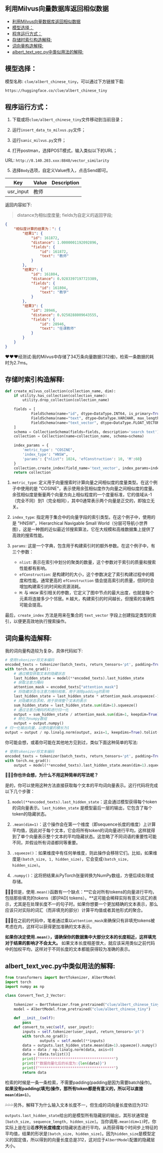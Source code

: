 ## 利用Milvus向量数据库返回相似数据
- [利用Milvus向量数据库返回相似数据](#利用milvus向量数据库返回相似数据)
- [模型选择：](#模型选择)
- [程序运行方式：](#程序运行方式)
- [存储时索引构造解释:](#存储时索引构造解释)
- [词向量构造解释:](#词向量构造解释)
- [albert\_text\_vec.py中类似用法的解释:](#albert_text_vecpy中类似用法的解释)

## 模型选择：

模型名称: `clue/albert_chinese_tiny`，可以通过下方链接下载:<br>

```txt
https://huggingface.co/clue/albert_chinese_tiny
```

## 程序运行方式：

1. 下载或将`clue/albert_chinese_tiny`文件移动到当前目录；

2. 运行`insert_data_to_milvus.py`文件；

3. 运行`sanic_milvus.py`文件；

4. 打开postman，选择POST模式，输入类似以下的URL；

URL: `http://8.140.203.xxx:8848/vector_similarity`<br>

5. 选择`Body`选项，自定义Value传入，点击Send即可。

Key|Value|Description
---|---|---
usr_input | 教师 | 

返回内容如下:<br>

> distance为相似度度量; fields为自定义的返回字段;

```json
{
    "相似度计算的结果为：": {
        "结果1": {
            "id": 161872,
            "distance": 1.0000001192092896,
            "fields": {
                "id": 161872,
                "text": "教师"
            }
        },
        "结果2": {
            "id": 161804,
            "distance": 0.9283397197723389,
            "fields": {
                "id": 161804,
                "text": "教学"
            }
        },
        "结果3": {
            "id": 28946,
            "distance": 0.9250288009643555,
            "fields": {
                "id": 28946,
                "text": "任课教师"
            }
        }
    }
}
```

❤️❤️❤️经测试:我的Milvus中存储了34万条向量数据(312维)，检索一条数据的耗时为2.7ms。<br>

## 存储时索引构造解释:

```python
def create_milvus_collection(collection_name, dim):
    if utility.has_collection(collection_name):
        utility.drop_collection(collection_name)
    
    fields = [
            FieldSchema(name="id", dtype=DataType.INT64, is_primary=True, auto_id=False),
            FieldSchema(name="text", dtype=DataType.VARCHAR, max_length=500),   
            FieldSchema(name="text_vector", dtype=DataType.FLOAT_VECTOR, dim=dim),
    ]
    schema = CollectionSchema(fields=fields, description='search text')
    collection = Collection(name=collection_name, schema=schema)
    
    index_params = {
        'metric_type': "COSINE",
        'index_type': "HNSW",
        'params': {"nlist": 1024, 'efConstruction': 10, 'M':60}
    }
    collection.create_index(field_name='text_vector', index_params=index_params)
    return collection
```

1. `metric_type`: 定义用于向量搜索时计算向量之间相似度的度量类型。在这个例子中使用的是 "COSINE"，表示使用余弦相似度作为向量之间相似度的度量。余弦相似度是衡量两个向量方向上相似程度的一个度量标准，它的值域从-1（完全不同）到1（完全相同），其中0通常表示两个向量是正交的，即独立无关。

2. `index_type`: 指定用于集合中的向量字段的索引类型。在这个例子中，使用的是 "HNSW"，Hierarchical Navigable Small World（分层可导航小世界图），这是一种图的近似最近邻搜索算法，它在大规模和高维数据集上提供了高效的搜索性能。

3. `params`: 这是一个字典，包含用于构建索引时的额外参数。在这个例子中，有三个参数：
   - `nlist`: 表示在索引中划分的聚类的数量，这个参数对于索引的质量和搜索性能都有影响。
   - `efConstruction`: 是构建时的大小，这个参数决定了索引构建过程中的精度和性能。通常更高的 `efConstruction` 值会提高索引的质量，但同时会增加构建索引的时间和资源消耗。
   - `M`: 与 `HNSW` 索引相关的参数，它定义了图中节点的最大出度，也就是每个元素将连接多少个邻居。`M` 越大，构建索引的时间越长，但搜索的准确性可能会提高。

最后，`create_index` 方法是用来在集合的 `text_vector` 字段上创建指定类型的索引，以便更高效地执行搜索操作。<br>

## 词向量构造解释:

我的词向量构造较为复杂，具体代码如下:<br>

```python
# 使用tokenizer将文本编码
encoded_texts = tokenizer(batch_texts, return_tensors='pt', padding=True)
with torch.no_grad():
    # 通过模型获取文本的隐藏状态
    last_hidden_state = model(**encoded_texts).last_hidden_state
    # 获取注意力掩码
    attention_mask = encoded_texts["attention_mask"]
    # 将隐藏状态与注意力掩码相乘，用于消除padding的影响
    last_hidden_state = last_hidden_state * attention_mask.unsqueeze(-1)
    # 对隐藏状态求和，用于获得整个文本的表示
    sum_hidden_state = last_hidden_state.sum(dim=1).squeeze()
    # 通过注意力掩码的和进行归一化
    output = sum_hidden_state / attention_mask.sum(dim=1, keepdim=True)
    # 转化为numpy数组
    output = output.numpy()
# 归一化输出向量，以便向量的模长为1
output = output / np.linalg.norm(output, axis=1, keepdims=True).tolist()
```

你可能会想，或着你可能在其他地方见到过，类似下面这种简单的写法:<br>

```python
# 使用tokenizer将文本编码
encoded_texts = tokenizer(batch_texts, return_tensors='pt', padding=True)
with torch.no_grad():
    output = model(**encoded_texts).last_hidden_state.mean(dim=1).squeeze().numpy()
```

**🚀🚀🚀你也许会想，为什么不用这种简单的写法呢？**<br>

是的，你可以使用这种方法直接获取每个文本的平均词向量表示。这行代码将完成以下几个步骤：<br>

1. `model(**encoded_texts).last_hidden_state`：这会通过模型获得每个token的词向量表示。`last_hidden_state` 是模型最后一层的输出，它包含了每个token的隐藏状态。

2. `.mean(dim=1)`：这个操作会在第一个维度（即sequence长度的维度）上计算平均值，因此对于每个文本，它会将所有token的词向量进行平均，这样就得到了单个向量表示整个文本的平均隐藏状态。这忽略了不同词语的重要性可能不同，并假设所有词语都同等重要。

3. `.squeeze()`：如果维度中有任何单维度，则此操作会移除它们。比如，如果维度是`(batch_size, 1, hidden_size)`，它会变成`(batch_size, hidden_size)`。

4. `.numpy()`：这将把结果从PyTorch张量转换为NumPy数组，方便后续处理或存储。

🚨🚨🚨但是，使用`.mean()`函数有一个缺点：**它会对所有tokens的向量进行平均，包括那些填充的tokens（即[PAD] tokens）。**这可能会稀释实际有意义词汇的表示，尤其是在处理长度不一的句子时。如果你想要一个更加精确的文本表示，那么应该只对实际的词汇（而非填充的部分）计算平均值或者其他形式的聚合。<br>

🌿🌿🌿在之前的代码中，笔者通过乘以`attention_mask`来确保只有非填充tokens被考虑在内，这样可以获得更加准确的文本表示。<br>

**如果你决定使用`.mean()`，请确保你的数据集中大部分文本的长度相近，这样填充对于结果的影响才不会太大。** 如果文本长度相差很大，就应该采用类似之前代码中的加权平均，这样对于不同长度的文本都能获得较为准确的表示。<br>

## albert_text_vec.py中类似用法的解释:

```python
from transformers import BertTokenizer, AlbertModel
import torch
import numpy as np

class Convert_Text_2_Vector:
    
    tokenizer = BertTokenizer.from_pretrained("clue/albert_chinese_tiny")
    model = AlbertModel.from_pretrained("clue/albert_chinese_tiny")
    
    def __init__(self):
        pass
    def convert_to_vec(self, user_input):
        inputs = self.tokenizer(user_input, return_tensors='pt')
        with torch.no_grad():
                outputs = self.model(**inputs)
        data = outputs.last_hidden_state.mean(dim=1).squeeze().numpy()
        data = data / np.linalg.norm(data, axis=0)
        data = [data.tolist()]
        print(f"**********************************")
        print(f"数据向量化后的长度为:{len(data)}")
        print(f"**********************************")
        return data
```

检索的时候是一条一条检索，不需要padding(padding是因为需要batch操作)。**如果没有padding(填充)操作，那所有token都是有意义的，所以可以直接`mean(dim=1)`**。<br>

💦💦💦另外，解释下为什么输入文本长度不一，但生成的词向量长度依旧为312:<br>

`outputs.last_hidden_state`给出的是模型所有隐藏层的输出，其形状通常是`[batch_size, sequence_length, hidden_size]`。当你调用`.mean(dim=1)`时，你实际上是在沿着**序列长度维度**对隐藏状态进行平均，从而获得每个时间步上特征的平均值，结果的形状是`[batch_size, hidden_size]`。因为`hidden_size`是模型定义的固定值，所以得到的向量长度总是312，这对应于`AlbertModel`配置的隐藏层大小。<br>